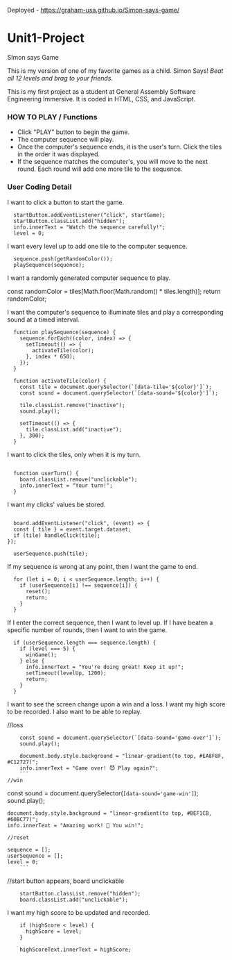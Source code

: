 Deployed - https://graham-usa.github.io/Simon-says-game/


# Unit1-Project
SImon says Game


<p>This is my version of one of my favorite games as a child. Simon Says! <em>Beat all 12 levels and brag to your friends.</em></p>
<p>This is  my first project as a student at   General Assembly Software Engineering Immersive. It is coded in HTML, CSS, and  JavaScript.</p>

<h3>HOW TO PLAY / Functions</h3>
<ul>
  <li>Click "PLAY" button to begin the game.</li>
  <li>The computer sequence will play.</li>
  <li>Once the computer's sequence ends, it is the user's turn. Click the tiles in the order it was displayed.</li>
  <li>If the sequence matches the computer's, you will move to the next round. Each round will add one more tile to the sequence.</li>
</ul>

<h3>User Coding Detail</h3>
 
 I want to click a button to start the game.

```
  startButton.addEventListener("click", startGame);
  startButton.classList.add("hidden");
  info.innerText = "Watch the sequence carefully!";
  level = 0;
  ```

  I want every level up to add one tile to the computer sequence.

```
  sequence.push(getRandomColor());
  playSequence(sequence);

```
  I want a randomly generated computer sequence to play.


  const randomColor = tiles[Math.floor(Math.random() * tiles.length)];
  return randomColor;


 I want the computer's sequence to illuminate tiles and play a corresponding sound at a timed interval.

```
  function playSequence(sequence) {
    sequence.forEach((color, index) => {
      setTimeout(() => {
        activateTile(color);
      }, index * 650);
    });
  }

  function activateTile(color) {
    const tile = document.querySelector(`[data-tile='${color}']`);
    const sound = document.querySelector(`[data-sound='${color}']`);

    tile.classList.remove("inactive");
    sound.play();

    setTimeout(() => {
      tile.classList.add("inactive");
    }, 300);
  }
```

 I want to click the tiles, only when it is my turn.

```

  function userTurn() {
    board.classList.remove("unclickable");
    info.innerText = "Your turn!";
  }
```

 I want my clicks' values be stored.
```

  board.addEventListener("click", (event) => {
  const { tile } = event.target.dataset;
  if (tile) handleClick(tile);
});

  userSequence.push(tile);

```
 If my sequence is wrong at any point, then I want the game to end.

```
  for (let i = 0; i < userSequence.length; i++) {
    if (userSequence[i] !== sequence[i]) {
      reset();
      return;
    }
  }
```

 If I enter the correct sequence, then I want to level up. If I have beaten a specific number of rounds, then I want to win the game.

```
  if (userSequence.length === sequence.length) {
    if (level === 5) {
      winGame();
    } else {
      info.innerText = "You're doing great! Keep it up!";
      setTimeout(levelUp, 1200);
      return;
    }
  }
```

 I want to see the screen change upon a win and a loss. I want my high score to be recorded. I also want to be able to replay.


//loss
```
    const sound = document.querySelector(`[data-sound='game-over']`);
    sound.play();
    
    document.body.style.background = "linear-gradient(to top, #EA8F8F, #C12727)";
    info.innerText = "Game over! 😈 Play again?";
    ```
//win
   ```
   const sound = document.querySelector(`[data-sound='game-win']`);
    sound.play();
    
    document.body.style.background = "linear-gradient(to top, #BEF1CB, #60BC77)";
    info.innerText = "Amazing work! 🤩 You win!";
   
   ```
//reset
```
    sequence = [];
    userSequence = [];
    level = 0;
        ```
//start button appears, board unclickable
```
    startButton.classList.remove("hidden");
    board.classList.add("unclickable");
```

 I want my high score to be updated and recorded.

```
    if (highScore < level) {
      highScore = level;
    }
    
    highScoreText.innerText = highScore;
```
